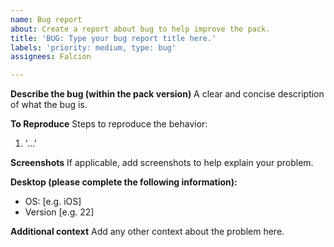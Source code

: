 ```yaml
---
name: Bug report
about: Create a report about bug to help improve the pack.
title: 'BUG: Type your bug report title here.'
labels: 'priority: medium, type: bug'
assignees: Falcion

---
```


**Describe the bug (within the pack version)**
A clear and concise description of what the bug is.

**To Reproduce**
Steps to reproduce the behavior:
1. '...'

**Screenshots**
If applicable, add screenshots to help explain your problem.

**Desktop (please complete the following information):**
 - OS: [e.g. iOS]
 - Version [e.g. 22]

**Additional context**
Add any other context about the problem here.

